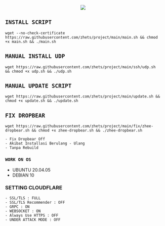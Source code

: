 <p align="center">
<img src="https://readme-typing-svg.herokuapp.com?color=%2336BCF7&center=true&vCenter=true&lines=SCRIPT+ +BY+ㅤ+FV+ +STORE" />
</p>

## `INSTALL SCRIPT`
<pre><code>wget --no-check-certificate https://raw.githubusercontent.com/zhets/project/main/main.sh && chmod +x main.sh && ./main.sh
</code></pre>

## `MANUAL INSTALL UDP`
<pre><code>wget https://raw.githubusercontent.com/zhets/project/main/ssh/udp.sh && chmod +x udp.sh && ./udp.sh
</code></pre>

## `MANUAL UPDATE SCRIPT`
<pre><code>wget https://raw.githubusercontent.com/zhets/project/main/update.sh && chmod +x update.sh && ./update.sh</code></pre>

## `FIX DROPBEAR`
<pre><code>wget https://raw.githubusercontent.com/zhets/project/main/fix/zhee-dropbear.sh && chmod +x zhee-dropbear.sh && ./zhee-dropbear.sh</code></pre>

```
- Fix Dropbear Off
- Akibat Installasi Berulang - Ulang
- Tanpa Rebuild
```

### `WORK ON OS`
- UBUNTU 20.04.05
- DEBIAN 10

### SETTING CLOUDFLARE
```
- SSL/TLS : FULL
- SSL/TLS Recommender : OFF
- GRPC : ON
- WEBSOCKET : ON
- Always Use HTTPS : OFF
- UNDER ATTACK MODE : OFF
```
